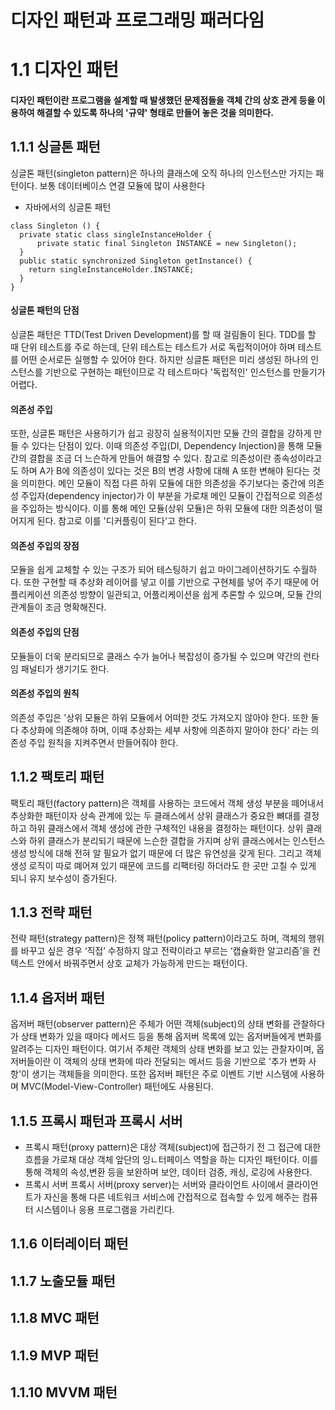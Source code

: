 
# 디자인 패턴과 프로그래밍 패러다임

# 1.1 디자인 패턴  
#### 디자인 패턴이란 프로그램을 설계할 때 발생했던 문제점들을 객체 간의 상호 관게 등을 이용하여 해결할 수 있도록 하나의 '규약' 형태로 만들어 놓은 것을 의미한다.  
  

## 1.1.1 싱글톤 패턴
  싱글톤 패턴(singleton pattern)은 하나의 클래스에 오직 하나의 인스턴스만 가지는 패턴이다. 보통 데이터베이스 연결 모듈에 많이 사용한다  
  
- 자바에서의 싱글톤 패턴 
```
class Singleton () {
  private static class singleInstanceHolder {
      private static final Singleton INSTANCE = new Singleton();
  }
  public static synchronized Singleton getInstance() {
    return singleInstanceHolder.INSTANCE;
  }
}
```
#### 싱글톤 패턴의 단점 
싱글톤 패턴은 TTD(Test Driven Development)를 할 때 걸림돌이 된다. TDD를 할 때 단위 테스트를 주로 하는데, 단위 테스트는 테스트가 서로 독립적이어야 하며 테스트를 어떤 순서로든 실행할 수 있어야 한다. 하지만 싱글톤 패턴은 미리 생성된 하나의 인스턴스를 기반으로 구현하는 패턴이므로 각 테스트마다 '독립적인' 인스턴스를 만들기가 어렵다.
#### 의존성 주입
또한, 싱글톤 패턴은 사용하기가 쉽고 굉장히 실용적이지만 모듈 간의 결합을 강하게 만들 수 있다는 단점이 있다. 이때 의존성 주입(DI, Dependency Injection)을 통해 모듈간의 결합을 조금 더 느슨하게 만들어 해결할 수 있다. 참고로 의존성이란 종속성이라고도 하며 A가 B에 의존성이 있다는 것은 B의 변경 사항에 대해 A 또한 변해야 된다는 것을 의미한다. 
메인 모듈이 직접 다른 하위 모듈에 대한 의존성을 주기보다는 중간에 의존성 주입자(dependency injector)가 이 부분을 가로채 메인 모듈이 간접적으로 의존성을 주입하는 방식이다.
이를 통해 메인 모듈(상위 모듈)은 하위 모듈에 대한 의존성이 떨어지게 된다. 참고로 이를 '디커플링이 된다'고 한다.
#### 의존성 주입의 장점 
모듈을 쉽게 교체할 수 있는 구조가 되어 테스팅하기 쉽고 마이그레이션하기도 수월하다. 또한 구현할 때 추상화 레이어를 넣고 이를 기반으로 구현체를 넣어 주기 때문에 어플리케이션 의존성 방향이 일관되고, 어플리케이션을 쉽게 추론할 수 있으며, 모듈 간의 관계들이 조금 명확해진다.
#### 의존성 주입의 단점
모듈들이 더욱 분리되므로 클래스 수가 늘어나 복잡성이 증가될 수 있으며 약간의 런타임 패널티가 생기기도 한다.
#### 의존성 주입의 원칙
의존성 주입은 '상위 모듈은 하위 모듈에서 어떠한 것도 가져오지 않아야 한다. 또한 둘 다 추상화에 의존해야 하며, 이때 추상화는 세부 사항에 의존하지 말아야 한다' 라는 의존성 주입 원칙을 지켜주면서 만들어줘야 한다.  
  
## 1.1.2 팩토리 패턴
팩토리 패턴(factory pattern)은 객체를 사용하는 코드에서 객체 생성 부분을 떼어내서 추상화한 패턴이자 상속 관계에 있는 두 클래스에서 상위 클래스가 중요한 뼈대를 결정하고 하위 클래스에서 객체 생성에 관한 구체적인 내용을 결정하는 패턴이다. 상위 클래스와 하위 클래스가 분리되기 때문에 느슨한 결합을 가지며 상위 클래스에서는 인스턴스 생성 방식에 대해 전혀 알 필요가 없기 때문에 더 많은 유연성을 갖게 된다. 그리고 객체 생성 로직이 따로 뗴어져 있기 때문에 코드를 리팩터링 하더라도 한 곳만 고칠 수 있게 되니 유지 보수성이 증가된다. 


## 1.1.3 전략 패턴
전략 패턴(strategy pattern)은 정책 패턴(policy pattern)이라고도 하며, 객체의 행위를 바꾸고 싶은 경우 ‘직접’ 수정하지 않고 전략이라고 부르는 ‘캡슐화한 알고리즘’을 컨텍스트 안에서 바꿔주면서 상호 교체가 가능하게 만드는 패턴이다.


## 1.1.4 옵저버 패턴
옵저버 패턴(observer pattern)은 주체가 어떤 객체(subject)의 상태 변화를 관찰하다가 상태 변화가 있을 때마다 메서드 등을 통해 옵저버 목록에 있는 옵저버들에게 변화를 알려주는 디자인 패턴이다.
여기서 주체란 객체의 상태 변화를 보고 있는 관찰자이며, 옵저버들이란 이 객체의 상태 변화에 따라 전달되는 메서드 등을 기반으로 '추가 변화 사항'이 생기는 객체들을 의미한다. 또한 옵저버 패턴은 주로 이벤트 기반 시스템에 사용하며 MVC(Model-View-Controller) 패턴에도 사용된다.

## 1.1.5 프록시 패턴과 프록시 서버
 - 프록시 패턴(proxy pattern)은 대상 객체(subject)에 접근하기 전 그 접근에 대한 흐름을 가로채 대상 객체 앞단의 잉ㄴ터페이스 역할을 하는 디자인 패턴이다. 이를 통해 객체의 속성,변환 등을 보완하며 보안, 데이터 검증, 캐싱, 로깅에 사용한다. 
 - 프록시 서버
 프록시 서버(proxy server)는 서버와 클라이언트 사이에서 클라이언트가 자신을 통해 다른 네트워크 서비스에 간접적으로 접속할 수 있게 해주는 컴퓨터 시스템이나 응용 프로그램을 가리킨다. 
 
## 1.1.6 이터레이터 패턴
## 1.1.7 노출모듈 패턴
## 1.1.8 MVC 패턴
## 1.1.9 MVP 패턴
## 1.1.10 MVVM 패턴 
